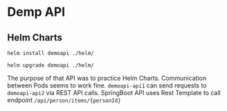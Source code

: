 # Demp API

## Helm Charts

`helm install demoapi ./helm/ `

`helm upgrade demoapi ./helm/ `

The purpose of that API was to practice Helm Charts. 
Communication between Pods seems to work fine. 
`demoapi-api1` can send requests to `demoapi-api2` via REST API calls.
SpringBoot API uses Rest Template to call endpoint `/api/person/items/{personId}`

